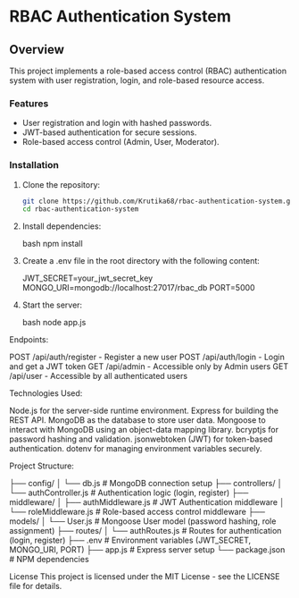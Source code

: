 # RBAC Authentication System

## Overview
This project implements a role-based access control (RBAC) authentication system with user registration, login, and role-based resource access.

### Features
- User registration and login with hashed passwords.
- JWT-based authentication for secure sessions.
- Role-based access control (Admin, User, Moderator).

### Installation
1. Clone the repository:
   ```bash
   git clone https://github.com/Krutika68/rbac-authentication-system.git
   cd rbac-authentication-system

2. Install dependencies:

   bash
   npm install

3. Create a .env file in the root directory with the following content:

   JWT_SECRET=your_jwt_secret_key
   MONGO_URI=mongodb://localhost:27017/rbac_db
   PORT=5000

4. Start the server:

   bash 
   node app.js

Endpoints:

   POST /api/auth/register - Register a new user
   POST /api/auth/login - Login and get a JWT token
   GET /api/admin - Accessible only by Admin users
   GET /api/user - Accessible by all authenticated users

Technologies Used:
 
   Node.js for the server-side runtime environment.
   Express for building the REST API.
   MongoDB as the database to store user data.
   Mongoose to interact with MongoDB using an object-data mapping library.
   bcryptjs for password hashing and validation.
   jsonwebtoken (JWT) for token-based authentication.
   dotenv for managing environment variables securely.

Project Structure:

├── config/
│   └── db.js            # MongoDB connection setup
├── controllers/
│   └── authController.js # Authentication logic (login, register)
├── middleware/
│   ├── authMiddleware.js # JWT Authentication middleware
│   └── roleMiddleware.js # Role-based access control middleware
├── models/
│   └── User.js          # Mongoose User model (password hashing, role assignment)
├── routes/
│   └── authRoutes.js    # Routes for authentication (login, register)
├── .env                 # Environment variables (JWT_SECRET, MONGO_URI, PORT)
├── app.js               # Express server setup
└── package.json         # NPM dependencies

License
This project is licensed under the MIT License - see the LICENSE file for details. 
